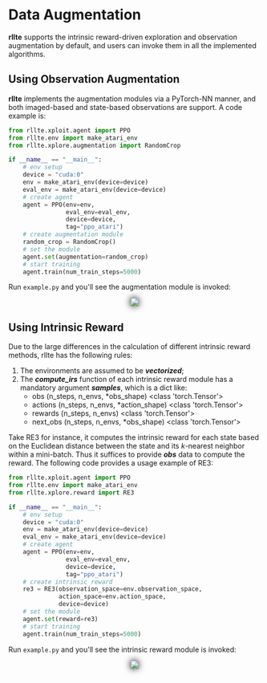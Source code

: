# Data Augmentation

**rllte** supports the intrinsic reward-driven exploration and observation augmentation by default, and users can invoke them in all the 
implemented algorithms.

## Using Observation Augmentation
**rllte** implements the augmentation modules via a PyTorch-NN manner, and both imaged-based and state-based observations are support. A code example is:
```py title="example.py"
from rllte.xploit.agent import PPO
from rllte.env import make_atari_env
from rllte.xplore.augmentation import RandomCrop

if __name__ == "__main__":
    # env setup
    device = "cuda:0"
    env = make_atari_env(device=device)
    eval_env = make_atari_env(device=device)
    # create agent
    agent = PPO(env=env, 
                eval_env=eval_env, 
                device=device,
                tag="ppo_atari")
    # create augmentation module
    random_crop = RandomCrop()
    # set the module
    agent.set(augmentation=random_crop)
    # start training
    agent.train(num_train_steps=5000)
```
Run `example.py` and you'll see the augmentation module is invoked:
<div align=center>
<img src='../../assets/images/data_augmentation1.png' style="filter: drop-shadow(0px 0px 7px #000);">
</div>

## Using Intrinsic Reward
Due to the large differences in the calculation of different intrinsic reward methods, rllte has the following rules:

1. The environments are assumed to be ***vectorized***;
2. The ***compute_irs*** function of each intrinsic reward module has a mandatory argument ***samples***, which is a dict like:
     - obs (n_steps, n_envs, *obs_shape) <class 'torch.Tensor'>
     - actions (n_steps, n_envs, *action_shape) <class 'torch.Tensor'>
     - rewards (n_steps, n_envs) <class 'torch.Tensor'>
     - next_obs (n_steps, n_envs, *obs_shape) <class 'torch.Tensor'>

Take RE3 for instance, it computes the intrinsic reward for each state based on the Euclidean distance between the state and 
its $k$-nearest neighbor within a mini-batch. Thus it suffices to provide ***obs*** data to compute the reward. The following code provides a usage example of RE3:
``` py title="example.py"
from rllte.xploit.agent import PPO
from rllte.env import make_atari_env
from rllte.xplore.reward import RE3

if __name__ == "__main__":
    # env setup
    device = "cuda:0"
    env = make_atari_env(device=device)
    eval_env = make_atari_env(device=device)
    # create agent
    agent = PPO(env=env, 
                eval_env=eval_env, 
                device=device,
                tag="ppo_atari")
    # create intrinsic reward
    re3 = RE3(observation_space=env.observation_space,
              action_space=env.action_space,
              device=device)
    # set the module
    agent.set(reward=re3)
    # start training
    agent.train(num_train_steps=5000)
```
Run `example.py` and you'll see the intrinsic reward module is invoked:
<div align=center>
<img src='../../assets/images/data_augmentation2.png' style="filter: drop-shadow(0px 0px 7px #000);">
</div>